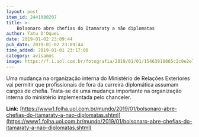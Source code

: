 ```yaml
---
layout: post
item_id: 2441080207
title: >-
    Bolsonaro abre chefias do Itamaraty a não diplomatas
author: Tatu D'Oquei
date: 2019-01-02 23:09:44
pub_date: 2019-01-02 23:09:44
time_added: 2019-01-01 23:17:00
category: avisamos
image: https://f.i.uol.com.br/fotografia/2019/01/01/15463910865c2c0e2e7c024_1546391086_3x2_xl.jpg
---
```


Uma mudança na organização interna do Ministério de Relações Exteriores vai permitir que profissionais de fora da carreira diplomática assumam cargos de chefia. Trata-se de uma mudança importante na organização interna do ministério implementada pelo chanceler.

**Link:** [https://www1.folha.uol.com.br/mundo/2019/01/bolsonaro-abre-chefias-do-itamaraty-a-nao-diplomatas.shtml](https://www1.folha.uol.com.br/mundo/2019/01/bolsonaro-abre-chefias-do-itamaraty-a-nao-diplomatas.shtml)

